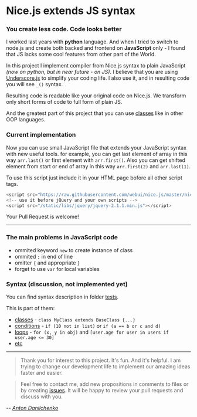 Nice.js extends JS syntax
=======

### You create less code. Code looks better


I worked last years with **python** language. And when I tried to switch to node.js and create both backed and frontend on **JavaScript** only - I found that JS lacks some cool features from other part of the World.

In this project I implement compiler from Nice.js syntax to plain JavaScript *(now on python, but in near future - on JS)*. I believe that you are using [Underscore.js](http://underscorejs.org) to simplify your coding life. I also use it, and in resulting code you will see `_()` syntax.

Resulting code is readable like your original code on Nice.js. We transform only short forms of code to full form of plain JS.

And the greatest part of this project that you can use [classes](/tests/classes.js) like in other OOP languages.


### Current implementation

Now you can use small JavaScript file that extends your JavaScript syntax with new useful tools. for example, you can get last element of array in this way `arr.last()` or first element with `arr.first()`. Also you can get shifted element from start or end of array in this way `arr.first(2)` and `arr.last(1)`.

To use this script just include it in your HTML page bofore all other script tags.

```javascript
<script src="https://raw.githubusercontent.com/webui/nice.js/master/nice.js"></script>
<!-- use it before jQuery and your own scripts -->
<script src="/static/libs/jquery/jquery-2.1.1.min.js"></script>
```

Your Pull Request is welcome!

***

### The main problems in JavaScript code

 * ommited keyword `new` to create instance of class
 * ommited `;` in end of line
 * omitter `{` and appropriate `}`
 * forget to use `var` for local variables


### Syntax (discussion, not implemented yet)

You can find syntax description in folder [tests](/tests).

This is part of them:
 * [classes](/tests/classes.js) - `class MyClass extends BaseClass {...}`
 * [conditions](/tests/conditions.js) - `if (10 not in list)` or `if (a == b or c and d)`
 * [loops](/tests/loops.js) - `for (x, y in obj)` and `[user.age for user in users if user.age <= 30]`
 * [etc](/tests)

***

> Thank you for interest to this project. It's fun. And it's helpful. I am trying to change our development life to implement our amazing ideas faster and easier.

> Feel free to contact me, add new propositions in comments to files or by creating [issues](https://github.com/webui/nice.js/issues). It will be happy to review your pull requests and discuss with you.

-- *[Anton Danilchenko](https://github.com/1st)*
